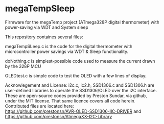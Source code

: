 # megaTempSleep
Firmware for the megaTemp project (ATmega328P digital thermometer) with power-saving via WDT and System sleep

This repository containes several files:

megaTempSLeep.c is the code for the digital thermometer with microcontroller power savings via WDT & Sleep functionality. 

doNothing.c is simplest-possible code used to measure the current drawn by the 328P MCU

OLEDtest.c is simple code to test the OLED with a few lines of display. 

Acknowlegement and License: i2c.c, ic2.h, SSD1306.c and SSD1306.h are user-defined libraries to operate the SSD1306/OLED over the i2C interface. These are open-source codes provided by Preston Sundar, via github, under the MIT license. That same licence covers all code herein. Contributed files are located here:  
https://github.com/prestonsn/AVR-OLED-SSD1306-IIC-DRIVER
 and 
https://github.com/prestonsn/AtmegaXX-I2C-Library

